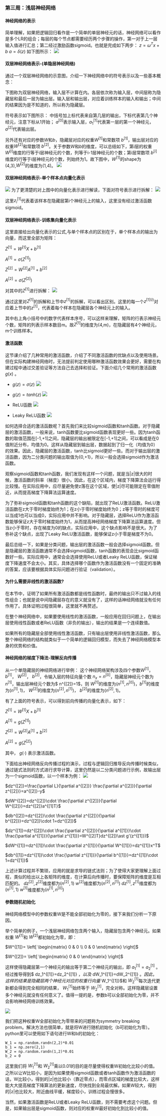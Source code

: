 ### 第三周：浅层神经网络

#### 神经网络的表示
简单理解，如果把逻辑回归看作是一个简单的单层神经元的话，神经网络可以看作是多个LR的组合；每层的每个节点都需要经历两个步骤的操作，第一对于上一层输入值进行汇总；第二经过激励函数sigmoid。也就是完成如下两步：
$z=\omega^Tx+b$
$a = \delta(z)$
如下图所示：
![](LR_NN.png)

#### 双层神经网络表示-(单隐层神经网络)
通过一个双层神经网络的示意图，介绍一下神经网络中的符号表示以及一些基本概念：

下图称为双层神经网络，输入层不计算在内。各层依次称为输入层，中间层称为隐藏层和最后一层为输出层。输入层和输出层，对应着训练样本的输入和输出；中间的结果因为是不知道的，所以称为隐藏层。

符号表示如下图所示：
中括号加上标代表来自第几层的输出，下标代表第几个神经元，注意下标从1开始；
$a^{[0]}$表示输入层，$a_{1}^{[1]}$代表第一层的第一个神经元，$a^{[2]}$代表输出层。


另外还有对应的参数${W}$和${b}$，隐藏层对应的权重${W^{[1]}}$和常数项 ${b^{[1]}}$，输出层对应的权重${W^{[2]}}$和常数项 ${b^{[2]}}$。关于参数${W}$和${b}$的维度，可以总结如下，第i层的权重 ${W^{[i]}}$维度的行等于i层神经元的个数，列等于i-1层神经元的个数；第i层常数项  ${b^{[i]}}$维度的行等于i层神经元的个数，列始终为1。故下图中，${W^{[1]}}$的shape为(4,3),${W^{[2]}}$的维度为(1,4)。
![](one_hidden_layer_notation.png)

#### 双层神经网络表示-单个样本点向量化表示

![](nn_vetorization.png)
为了更清楚的对上图中的向量化表示进行解读，下面对符号表示进行拆解：
![](公式拆解.png)

这里$z_{i}^{[1]}$代表着该样本在隐藏层第i个神经元上的输入，这里没有经过激活函数sigmoid。


#### 双层神经网络表示-训练集向量化表示
这里直接给出向量化表示的公式,与单个样本点的区别在于，单个样本点的输出为向量，而这里全部为矩阵：

${Z^{[1]}}={W^{[1]}}{X}+{b^{[1]}}$

${A^{[1]}}=\sigma({Z^{[1]}})$

${Z^{[2]}}={W^{[2]}}{A^{[1]}}+{b^{[2]}}$

${A^{[2]}}=\sigma({Z^{[2]}})$

对其中的${Z^{[1]}}$进行拆解：
![](公式拆解2.png)

通过这里对${Z^{[1]}}$的拆解和上节中$z^{[1]}$的拆解，可以看出区别。这里的每一个$z^{[1](i)}$对应着上节中的$z^{[1]}$，代表着每个样本在隐藏层各个神经元上的输入。

其中右上角小括号中的数字代表样本序号，可以这样来理解，矩阵的行表示神经元个数，矩阵的列表示样本数目m。故${Z^{[1]}}$的维度为(4,m)，在隐藏层有4个神经元，m个训练样本。

#### 激活函数
这节课介绍了几种常用的激活函数，介绍了不同激活函数的优缺点以及使用场景。但在实际构建神经网络时，无法提前判定使用哪种激活函数效果会更好，需要在构建过程中通过交差验证等方法自己去选择和验证。下面介绍几个常用的激活函数 $g(x)$ 。

- $g(z) = \sigma(z)$
![](sigmoid_function.png)

- $g(z) = tanh(z)$
![](tanh_function.png)

- ReLU函数
![](RELU_function.png)

- Leaky ReLU函数
![](Leaky_RELU_function.png)

如何选择合适的激活函数呢？首先我们来比较sigmoid函数和tanh函数。对于隐藏层的激活函数，一般来说，tanh函数要比sigmoid函数表现更好一些。因为tanh函数的取值范围在[-1,+1]之间，隐藏层的输出被限定在[-1,+1]之间，可以看成是在0值附近分布，均值为0。这样从隐藏层到输出层，数据起到了归一化（均值为0）的效果。因此，隐藏层的激活函数，tanh比sigmoid更好一些。而对于输出层的激活函数，因为二分类问题的输出取值为{0,+1}，所以一般会选择sigmoid作为激活函数。

观察sigmoid函数和tanh函数，我们发现有这样一个问题，就是当|z|很大的时候，激活函数的斜率（梯度）很小。因此，在这个区域内，梯度下降算法会运行得比较慢。在实际应用中，应尽量避免使z落在这个区域，使|z|尽可能限定在零值附近，从而提高梯度下降算法运算速度。

为了弥补sigmoid函数和tanh函数的这个缺陷，就出现了ReLU激活函数。ReLU激活函数在z大于零时梯度始终为1；在z小于零时梯度始终为0；z等于零时的梯度可以当成1也可以当成0，实际应用中并不影响。对于隐藏层，选择ReLU作为激活函数能够保证z大于零时梯度始终为1，从而提高神经网络梯度下降算法运算速度。但当z小于零时，存在梯度为0的缺点，实际应用中，这个缺点影响不是很大。为了弥补这个缺点，出现了Leaky ReLU激活函数，能够保证z小于零是梯度不为0。

最后总结一下，如果是分类问题，输出层的激活函数一般会选择sigmoid函数。但是隐藏层的激活函数通常不会选择sigmoid函数，tanh函数的表现会比sigmoid函数好一些。实际应用中，通常会会选择使用ReLU或者Leaky ReLU函数，保证梯度下降速度不会太小。其实，具体选择哪个函数作为激活函数没有一个固定的准确的答案，应该要根据具体实际问题进行验证（validation）。

#### 为什么需要非线性的激活函数?
在本节中，证明了如果所有激活函数都是线性函数时，最终的输出只不过输入的线性组合；也就是说中间隐藏层存在的意义就没有了，这样的话神经网络就没有任何作用了。具体证明过程很简单，这里就不再赘述。

在整个神经网络中，如果要使用线性的激活函数，一般应用在回归问题上，在输出层使用线性函数或者ReLU函数（非负的输出），输出的结果是一个连续数值。

如果所有的隐藏层全部使用线性激活函数，只有输出层使用非线性激活函数，那么整个神经网络的结构就类似于一个简单的逻辑回归模型，而失去了神经网络模型本身的优势和价值。

#### 神经网络的梯度下降法-理解反向传播
从一个单隐藏层的神经网络进行举例：
这个神经网络架构涉及四个参数$W^{[1]}$， $b^{[1]}$， $W^{[2]}$， $b^{[2]}$，令输入层的特征向量个数 $n_x=n^{[0]}$，隐藏层神经元个数为 $n^{[1]}$，输出层神经元个数为$ n^{[2]}=1$，则 $W^{[1]}$的维度为$(n^{[1]}, n^{[0]})$，$b^{[1]}$的维度为$( n^{[1]},1)$， $W^{[2]}$的维度为$( n^{[2]}, n^{[1]})$， $b^{[2]}$的维度为$( n^{[2]},1)$。

有了上面的符号表示，可以得到前向传播的向量化表示，如下：

$Z^{[1]}=W^{[1]}X+b^{[1]}$

$A^{[1]}=g(Z^{[1]})$

$Z^{[2]}=W^{[2]}A^{[1]}+b^{[2]}$

$A^{[2]}=g(Z^{[2]})$

其中， $g(\cdot)$ 表示激活函数。

下面给出神经网络反向传播过程的演示，过程与逻辑回归推导反向传播时候类似，通过链式法则的方式进行求导计算，这里仍然是以二分类问题进行示例，故输出层为一个sigmoid函数，以一个样本为例：
![](bp_gradient_descent.png)


$dz^{[2]}=\frac{\partial L}{\partial a^{[2]}} \frac{\partial a^{[2]}}{\partial z^{[2]}}=a^{[2]}-y$ 

$dW^{[2]}=dz^{[2]}\cdot \frac{\partial z^{[2]}}{\partial W^{[2]}}=dz^{[2]}a^{[1]T}$


$db^{[2]}=dz^{[2]}\cdot \frac{\partial z^{[2]}}{\partial b^{[2]}}=dz^{[2]}\cdot 1=dz^{[2]}$

$dz^{[1]}=dz^{[2]}\cdot \frac{\partial z^{[2]}}{\partial a^{[1]}}\cdot \frac{\partial a^{[1]}}{\partial z^{[1]}}=W^{[2]T}dz^{[2]}\ast g'(z^{[1]})$

$dW^{[1]}=dz^{[1]}\cdot \frac{\partial z^{[1]}}{\partial W^{[1]}}=dz^{[1]}x^T$

$db^{[1]}=dz^{[1]}\cdot \frac{\partial z^{[1]}}{\partial b^{[1]}}=dz^{[1]}\cdot 1=dz^{[1]}$

上述计算过程并不繁琐，应用的就是求导的链式法则；为了使得大家更理解上面过程，类似的给出以上各矩阵的维度，在计算后向传播时，要保障矩阵的维度是互相匹配的。
$dz^{[2]} ,z^{[2]}$维度都为$( n^{[2]},1)$
$w^{[2]}$维度都为$( n^{[2]},n^{[1]})$
$dz^{[1]} ,z^{[1]}$维度都为$( n^{[1]},1)$
$w^{[1]}$维度都为$( n^{[1]},n^{[0]})$

#### 参数随机初始化
神经网络模型中的参数权重W是不能全部初始化为零的，接下来我们分析一下原因。

举个简单的例子，一个浅层神经网络包含两个输入，隐藏层包含两个神经元。如果权重 $W^{[1]}$和 $W^{[2]}$都初始化为零，即：

$W^{[1]}= \left[ \begin{matrix} 0 & 0 \\ 0 & 0 \end{matrix} \right]$

$W^{[2]}= \left[ \begin{matrix} 0 & 0 \end{matrix} \right]$


这样使得隐藏层第一个神经元的输出等于第二个神经元的输出，即 $a_1^{[1]}=a_2^{[1]}$ 。经过推导得到$ dz_1^{[1]}=dz_2^{[1]} $，以及$ dW_1^{[1]}=dW_2^{[1]} $。因此，这样的结果是隐藏层两个神经元对应的权重行向量$ W_1^{[1]}$和 $W_2^{[1]}$每次迭代更新都会得到完全相同的结果， $W_1^{[1]}$始终等于 $W_2^{[1]}$，完全对称。这样隐藏层设置多个神经元就没有任何意义了。值得一提的是，参数b可以全部初始化为零，并不会影响神经网络训练效果。

![](initialization.jpg)

我们把这种权重W全部初始化为零带来的问题称为symmetry breaking problem。解决方法也很简单，就是将W进行随机初始化（b可初始化为零）。python里可以使用如下语句进行W和b的初始化：
```
W_1 = np.random.randn(2,2)*0.01
b_1 = np.zero(2,1)
W_2 = np.random.randn(1,2)*0.01
b_2 = 0
```

这里我们将 $W_1^{[1]}$和 $W_2^{[1]}$乘以0.01的目的是尽量使得权重W初始化比较小的值。之所以让W比较小，是因为如果使用sigmoid函数或者tanh函数作为激活函数的话，W比较小，得到的|z|也比较小（靠近零点），而零点区域的梯度比较大，这样能大大提高梯度下降算法的更新速度，尽快找到全局最优解。如果W较大，得到的|z|也比较大，附近曲线平缓，梯度较小，训练过程会慢很多。

当然，如果激活函数是ReLU或者Leaky ReLU函数，则不需要考虑这个问题。但是，如果输出层是sigmoid函数，则对应的权重W最好初始化到比较小的值。